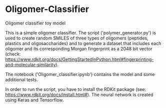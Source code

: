 # Oligomer-Classifier
Oligomer classifier toy model 

This is a simple oligomer classifier. The script ('polymer_generator.py') is used to create random SMILES of three types of oligomers (peptides, plastics and oligosaccharides) and to generate a dataset that includes each oligomer and its corresponding Morgan fingerprint as a 2048 bit vector (check: https://www.rdkit.org/docs/GettingStartedInPython.html#fingerprinting-and-molecular-similarity). 

The notebook ('Oligomer_classifier.ipynb') contains the model and some additional tests. 

In order to run the script, you have to install the RDKit package (see: https://www.rdkit.org/docs/Install.html#). The neural network is created using Keras and Tensorflow.
